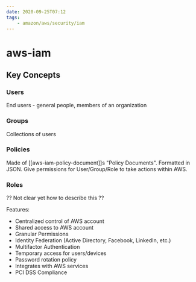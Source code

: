 ```yaml
---
date: 2020-09-25T07:12
tags:
    - amazon/aws/security/iam
---
```


# aws-iam

## Key Concepts

### Users
End users - general people, members of an organization

### Groups

Collections of users

### Policies

Made of [[aws-iam-policy-document]]s "Policy Documents".
Formatted in JSON.
Give permissions for User/Group/Role to take actions within AWS.

### Roles

?? Not clear yet how to describe this ??

Features:
* Centralized control of AWS account
* Shared access to AWS account
* Granular Permissions
* Identity Federation (Active Directory, Facebook, LinkedIn, etc.)
* Multifactor Authentication
* Temporary access for users/devices
* Password rotation policy
* Integrates with AWS services
* PCI DSS Compliance

